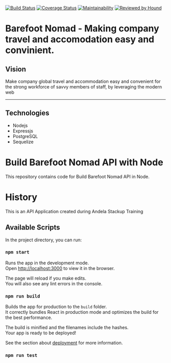[![Build Status](https://travis-ci.org/andela/magma-backend.svg?branch=develop)](https://travis-ci.org/andela/magma-backend)
[![Coverage Status](https://coveralls.io/repos/github/andela/magma-backend/badge.svg?branch=develop)](https://coveralls.io/github/andela/magma-backend?branch=develop)
[![Maintainability](https://api.codeclimate.com/v1/badges/095e37e400ae11627430/maintainability)](https://codeclimate.com/github/andela/magma-backend/maintainability)
[![Reviewed by Hound](https://img.shields.io/badge/Reviewed_by-Hound-8E64B0.svg)](https://houndci.com)

Barefoot Nomad - Making company travel and accomodation easy and convinient.
=======

## Vision
Make company global travel and accommodation easy and convenient for the strong workforce of savvy members of staff, by leveraging the modern web

---

## Technologies

- Nodejs
- Expressjs
- PostgreSQL
- Sequelize 

# Build Barefoot Nomad API with Node

This repository contains code for Build Barefoot Nomad API in Node.

# History
This is an API Application created during Andela Stackup Training

## Available Scripts

In the project directory, you can run:

### `npm start`

Runs the app in the development mode.\
Open [http://localhost:3000](http://localhost:3000) to view it in the browser.

The page will reload if you make edits.\
You will also see any lint errors in the console.

### `npm run build`

Builds the app for production to the `build` folder.\
It correctly bundles React in production mode and optimizes the build for the best performance.

The build is minified and the filenames include the hashes.\
Your app is ready to be deployed!

See the section about [deployment](https://facebook.github.io/create-react-app/docs/deployment) for more information.

### `npm run test`

